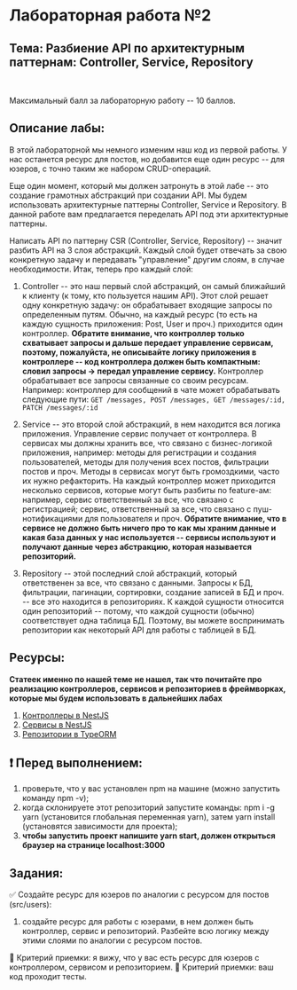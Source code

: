 # Лабораторная работа №2

## Тема: Разбиение API по архитектурным паттернам: Controller, Service, Repository

<br/>

Максимальный балл за лабораторную работу -- 10 баллов.

## Описание лабы:

В этой лабораторной мы немного изменим наш код из первой работы. У нас останется ресурс для постов, но добавится еще один ресурс -- для юзеров, с точно таким же набором CRUD-операций.

Еще один момент, который мы должен затронуть в этой лабе -- это создание грамотных абстракций при создании API. Мы будем использовать архитектурные паттерны Controller, Service и Repository. В данной работе вам предлагается переделать API под эти архитектурные паттерны.

Написать API по паттерну CSR (Controller, Service, Repository) -- значит разбить API на 3 слоя абстракций. Каждый слой будет отвечать за свою конкретную задачу и передавать "управление" другим слоям, в случае необходимости. Итак, теперь про каждый слой:

1. Controller -- это наш первый слой абстракций, он самый ближайший к клиенту (к тому, кто пользуется нашим API). Этот слой решает одну конкретную задачу: он обрабатывает входящие запросы по определенным путям. Обычно, на каждый ресурс (то есть на каждую сущность приложения: Post, User и проч.) приходится один контроллер. **Обратите внимание, что контроллер только схватывает запросы и дальше передает управление сервисам, поэтому, пожалуйста, не описывайте логику приложения в контроллере -- код контроллера должен быть компактным: словил запросы -> передал управление сервису.** Контроллер обрабатывает все запросы связанные со своим ресурсам. Например: контроллер для сообщений в чате может обрабатывать следующие пути: `GET /messages, POST /messages, GET /messages/:id, PATCH /messages/:id`

2. Service -- это второй слой абстракций, в нем находится вся логика приложения. Управление сервис получает от контроллера. В сервисах мы должны хранить все, что связано с бизнес-логикой приложения, например: методы для регистрации и создания пользователей, методы для получения всех постов, фильтрации постов и проч. Методы в сервисах могут быть громоздкими, часто их нужно рефакторить. На каждый контроллер может приходится несколько сервисов, которые могут быть разбиты по feature-ам: например, сервис ответственный за все, что связано с регистрацией; сервис, ответственный за все, что связано с пуш-нотификациями для пользователя и проч. **Обратите внимание, что в сервисе не должно быть ничего про то как мы храним данные и какая база данных у нас используется -- сервисы используют и получают данные через абстракцию, которая называется репозиторий.**

3. Repository -- этой последний слой абстракций, который ответственен за все, что связано с данными. Запросы к БД, фильтрации, пагинации, сортировки, создание записей в БД и проч. -- все это находится в репозиториях. К каждой сущности относится один репозиторий -- потому, что каждой сущности (обычно) соответствует одна таблица БД. Поэтому, вы можете воспринимать репозитории как некоторый API для работы с таблицей в БД.

## Ресурсы:

**Статеек именно по нашей теме не нашел, так что почитайте про реализацию контроллеров, сервисов и репозиториев в фреймворках, которые мы будем использовать в дальнейших лабах**

1. [Контроллеры в NestJS](https://docs.nestjs.com/controllers)
2. [Сервисы в NestJS](https://betterprogramming.pub/introduction-to-nestjs-services-2a7c9a629da9)
3. [Репозитории в TypeORM](https://www.tutorialspoint.com/typeorm/typeorm_working_with_repository.htm)

## ❗️ <b>Перед выполнением</b>:

1. проверьте, что у вас установлен npm на машине (можно запустить команду npm -v);
2. когда склонируете этот репозиторий запустите команды: npm i -g yarn (установится глобальная переменная yarn), затем yarn install (установятся зависимости для проекта);
3. <b>чтобы запустить проект напишите yarn start, должен открыться браузер на странице localhost:3000</b>

## Задания:

✅ Создайте ресурс для юзеров по аналогии с ресурсом для постов (src/users):

1. создайте ресурс для работы с юзерами, в нем должен быть контроллер, сервис и репозиторий. Разбейте всю логику между этими слоями по аналогии с ресурсом постов.

🔎 Критерий приемки: я вижу, что у вас есть ресурс для юзеров с контроллером, сервисом и репозиторием.
🔎 Критерий приемки: ваш код проходит тесты.
